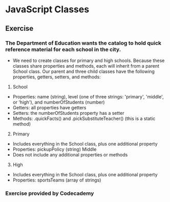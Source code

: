 # JavaScript Classes

## Exercise
### The Department of Education wants the catalog to hold quick reference material for each school in the city.

+ We need to create classes for primary and high schools. Because these classes share properties and methods, each will inherit from a parent School class. Our parent and three child classes have the following properties, getters, setters, and methods:

1. School
+ Properties: name (string), level (one of three strings: 'primary', 'middle', or 'high'), and numberOfStudents (number)
+ Getters: all properties have getters
+ Setters: the numberOfStudents property has a setter
+ Methods: .quickFacts() and .pickSubstituteTeacher() (this is a static method)

2. Primary
+ Includes everything in the School class, plus one additional property
+ Properties: pickupPolicy (string)
Middle
+ Does not include any additional properties or methods

3. High
+ Includes everything in the School class, plus one additional property
+ Properties: sportsTeams (array of strings)

### Exercise provided by Codecademy

